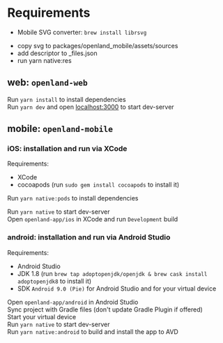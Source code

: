 # Requirements
* Mobile SVG converter: `brew install librsvg`
- copy svg to packages/openland_mobile/assets/sources
- add descriptor to _files.json
- run yarn native:res

## web: `openland-web`
Run `yarn install` to install dependencies \
Run `yarn dev` and open [localhost:3000](localhost:3000) to start dev-server

## mobile: `openland-mobile`
### iOS: installation and run via XCode
Requirements:
* XCode
* cocoapods (run `sudo gem install cocoapods` to install it)

Run `yarn native:pods` to install dependencies

Run `yarn native` to start dev-server \
Open `openland-app/ios` in XCode and run `Development` build

### android: installation and run via Android Studio
Requirements:
* Android Studio
* JDK 1.8 (run `brew tap adoptopenjdk/openjdk & brew cask install adoptopenjdk8` to install it)
* SDK `Android 9.0 (Pie)` for Android Studio and for your virtual device

Open `openland-app/android` in Android Studio \
Sync project with Gradle files (don't update Gradle Plugin if offered) \
Start your virtual device \
Run `yarn native` to start dev-server \
Run `yarn native:android` to build and install the app to AVD

